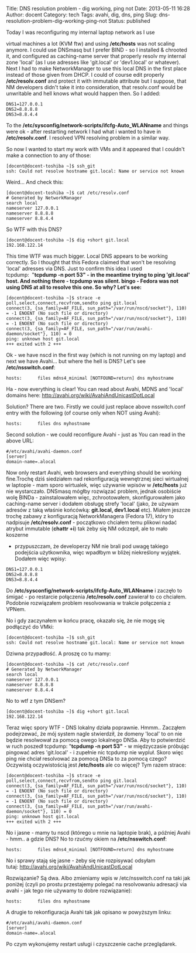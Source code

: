 Title: DNS resolution problem - dig working, ping not
Date: 2013-05-11 16:28
Author: docent
Category: tech
Tags: avahi, dig, dns, ping
Slug: dns-resolution-problem-dig-working-ping-not
Status: published

<!--:en-->Today I was reconfiguring my internal laptop network as I use
virtual machines a lot (KVM ftw) and using **/etc/hosts** was not
scaling anymore. I could use DNSmasq but I prefer BIND - so I installed
& chrooted it, and configured as caching-name server that properly
resolv my internal zone 'local' (as I use adresses like 'git.local' or
'dev1.local' or whatever). Next I had to make NetworkManager to use this
local DNS in the first place instead of those given from DHCP. I could
of course edit properly **/etc/resolv.conf** and protect it with
immutable attribute but I suppose, that NM developers didn't take it
into consideration, that resolv.conf would be unwritable and hell knows
what would happen then. So I added:

``` {.font:droid-sans-mono .font-size:13 .lang:sh .decode:true}
DNS1=127.0.0.1
DNS2=8.8.8.8
DNS3=8.8.4.4
```

To the **/etc/sysconfig/network-scripts/ifcfg-Auto\_WLANname** and
things were ok - after restarting network I had what i wanted to have in
**/etc/resolv.conf**. I resolved VPN resolving problem in a similar way.

So now I wanted to start my work with VMs and it appeared that I
couldn't make a connection to any of those:

``` {.font:droid-sans-mono .font-size:13 .lang:sh .decode:true}
[docent@docent-toshiba ~]$ ssh_git
ssh: Could not resolve hostname git.local: Name or service not known
```

Weird... And check this:

``` {.font:droid-sans-mono .font-size:13 .lang:sh .decode:true}
[docent@docent-toshiba ~]$ cat /etc/resolv.conf
# Generated by NetworkManager
search local
nameserver 127.0.0.1
nameserver 8.8.8.8
nameserver 8.8.4.4
```

So WTF with this DNS?

``` {.font:droid-sans-mono .font-size:13 .lang:sh .decode:true}
[docent@docent-toshiba ~]$ dig +short git.local
192.168.122.14
```

This time WTF was much bigger. Local DNS appears to be working
correctly. So I thought that this Fedora claimed that won't be resolving
'local' adresses via DNS. Just to confirm this idea I used
tcpdump:  "**tcpdump -n port 53" - in the meantime trying to ping
'git.local' host. And nothing there - tcpdump was silent. bingo - Fedora
was not using DNS at all to resolve this one. So why? Let's see:**

``` {.font:droid-sans-mono .lang:sh .decode:true}
[docent@docent-toshiba ~]$ strace -e poll,select,connect,recvfrom,sendto ping git.local
connect(3, {sa_family=AF_FILE, sun_path="/var/run/nscd/socket"}, 110) = -1 ENOENT (No such file or directory)
connect(3, {sa_family=AF_FILE, sun_path="/var/run/nscd/socket"}, 110) = -1 ENOENT (No such file or directory)
connect(3, {sa_family=AF_FILE, sun_path="/var/run/avahi-daemon/socket"}, 110) = 0
ping: unknown host git.local
+++ exited with 2 +++
```

Ok - we have nscd in the first way (which is not running on my laptop)
and next we have Avahi... but where the hell is DNS? Let's see
**/etc/nsswitch.conf**:

``` {.font:droid-sans-mono .font-size:13 .lang:sh .decode:true}
hosts:      files mdns4_minimal [NOTFOUND=return] dns myhostname
```

Ha - now everything is clear! You can read about Avahi, MDNS and 'local'
domains here: <http://avahi.org/wiki/AvahiAndUnicastDotLocal>

Solution? There are two. Firstly we could just replace above
nsswitch.conf entry with the following (of course only when NOT using
Avahi):

``` {.font:droid-sans-mono .font-size:13 .lang:sh .decode:true}
hosts:      files dns myhostname
```

Second solution - we could reconfigure Avahi - just as You can read in
the above URL:

``` {.font:droid-sans-mono .font-size:13 .lang:sh .decode:true}
#/etc/avahi/avahi-daemon.conf
[server]
domain-name=.alocal
```

Now only restart Avahi, web browsers and everything should be working
fine.<!--:--><!--:pl-->Trochę dziś siedziałem nad rekonfiguracją
wewnętrznej sieci wirtualnej w laptopie - mam sporo wirtualek, więc
używanie wpisów w **/etc/hosts** już nie wystarczało. DNSmasq mógłby
rozwiązać problem, jednak osobiście wolę BINDa - zainstalowałem więc,
zchrootowałem, skonfigurowałem jako caching-name server i dodałem
obsługę strefy 'local' (jako, że używam adresów z taką właśnie końcówką:
**git.local, dev1.local** etc). Miałem jeszcze trochę zabawy z
konfiguracją NetworkManagera (Fedora 17), który to nadpisuje
**/etc/resolv.conf** - początkowo chciałem temu plikowi nadać atrybut
immutable (**chattr +i**) tak żeby się NM odczepił, ale to mało koszerne
- przypuszczam, że developerzy NM nie brali pod uwagę takiego podejścia
użytkownika, więc wpadłbym w bliżej niekreślony wyjątek. Dodałem więc
wpisy:

``` {.lang:sh .decode:true}
DNS1=127.0.0.1
DNS2=8.8.8.8
DNS3=8.8.4.4
```

Do **/etc/sysconfig/network-scripts/ifcfg-Auto\_WLANname** i zaczęło to
śmigać - po restarcie połączenia **/etc/resolv.conf** zawierał to co
chciałem. Podobnie rozwiązałem problem resolvowania w trakcie połączenia
z VPNem.

No i gdy zaczynałem w końcu pracę, okazało się, że nie mogę się
podłączyć do VMki:

``` {.lang:sh .decode:true}
[docent@docent-toshiba ~]$ ssh_git
ssh: Could not resolve hostname git.local: Name or service not known
```

Dziwna przypadłość. A proszę co tu mamy:

``` {.lang:sh .decode:true}
[docent@docent-toshiba ~]$ cat /etc/resolv.conf
# Generated by NetworkManager
search local
nameserver 127.0.0.1
nameserver 8.8.8.8
nameserver 8.8.4.4
```

No to wtf z tym DNSem?

``` {.lang:sh .decode:true}
[docent@docent-toshiba ~]$ dig +short git.local
192.168.122.14
```

Teraz więc spory WTF - DNS lokalny działa poprawnie. Hmmm.. Zacząłem
podejrzewać, że mój system nagle stwierdził, że domeny 'local' to on nie
będzie resolwował za pomocą owego lokalnego DNSa. Aby to potwierdzić w
ruch poszedł tcpdump: "**tcpdump -n port 53"** - w międzyczasie próbując
pingować adres 'git.local' - i zupełnie nic tcpdump nie wypluł. Skoro
więc ping nie chciał resolvować za pomocą DNSa to za pomocą czego?
Oczywistą oczywistością jest **/etc/hosts** ale co więcej? Tym razem
strace:

``` {.lang:sh .decode:true}
[docent@docent-toshiba ~]$ strace -e poll,select,connect,recvfrom,sendto ping git.local
connect(3, {sa_family=AF_FILE, sun_path="/var/run/nscd/socket"}, 110) = -1 ENOENT (No such file or directory)
connect(3, {sa_family=AF_FILE, sun_path="/var/run/nscd/socket"}, 110) = -1 ENOENT (No such file or directory)
connect(3, {sa_family=AF_FILE, sun_path="/var/run/avahi-daemon/socket"}, 110) = 0
ping: unknown host git.local
+++ exited with 2 +++
```

No i jasne - mamy tu nscd (którego u mnie na laptopie brak), a później
Avahi - hmm.. a gdzie DNS? No to rzućmy okiem na **/etc/nsswitch.conf**:

``` {.lang:sh .decode:true}
hosts:      files mdns4_minimal [NOTFOUND=return] dns myhostname
```

No i sprawy stają się jasne - żeby się nie rozpisywać odsyłam
tutaj: <http://avahi.org/wiki/AvahiAndUnicastDotLocal>

Rozwiązanie? Są dwa. Albo zmieniamy wpis w /etc/nsswitch.conf na taki
jak poniżej (czyli po prostu przestajemy polegać na resolvowaniu
adresacji via avahi - jak tego nie używamy to dobre rozwiązanie):

``` {.lang:sh .decode:true}
hosts:      files dns myhostname
```

A drugie to rekonfiguracja Avahi tak jak opisano w powyższym linku:

``` {.lang:sh .decode:true}
#/etc/avahi/avahi-daemon.conf
[server]
domain-name=.alocal
```

Po czym wykonujemy restart usługi i czyszczenie cache
przeglądarek.<!--:-->
